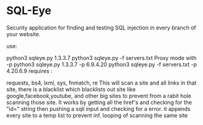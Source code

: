 # SQL-Eye
Security application for finding and testing SQL injection in every branch of your website.

use:

python3 sqleye.py 1.3.3.7
python3 sqleye.py -f servers.txt
Proxy mode with -p
python3 sqleye.py 1.3.3.7 -p 6.9.4.20
python3 sqleye.py -f servers.txt -p 4.20.6.9
requires :

requests, bs4, lxml, sys, fnmatch, re
This will scan a site and all links in that site, there is a blacklist which blacklists out site like google,facebook,youtube, and other big sites to prevent from a rabit hole scanning those site. It works by getting all the href's and checking for the "id=" string then pushing a sqli input and checking for a error. it appends every site to a temp list to prevent inf. looping of scanning the same site

